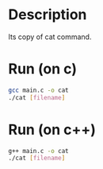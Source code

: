 # Description
Its copy of cat command.

# Run (on c)
```bash
gcc main.c -o cat
./cat [filename]
```

# Run (on c++)
```bash
g++ main.c -o cat
./cat [filename]
```
